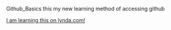 Github_Basics
this my new learning method of accessing github

[I am learning this on lynda.com!](http://www.lynda.com)
